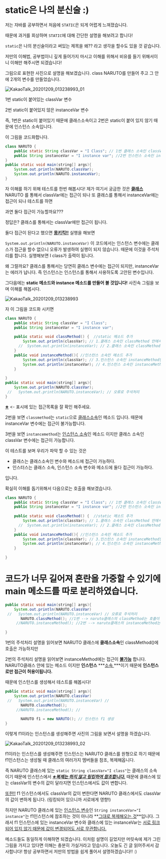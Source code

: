 # static은 나의 분신술 :)

저는 자바를 공부하면서 처음에 `STATIC`은 되게 어렵게 느껴졌습니다. 

때문에 과거를 회상하며 `STATIC`에 대해 간단한 설명을 해보려고 합니다!

`static`은 나의 분신술이라고 써있는 제목을 왜??  라고 생각을 할수도 있을 것 같습니다. 

저만의 이해법, 공부법이니 깊게 들어가지 마시고 이해를 위해서 비유를 들기 위해서이니 이해만 해주시면 되겠습니다!

그림으로 표현한 사진으로 설명을 해보겠습니다. class NARUTO를 만들어 주고 그 안에 2개의 변수를 만들었습니다.



![KakaoTalk_20201209_013238993_01](https://user-images.githubusercontent.com/74045426/101512667-9d444a80-39be-11eb-95d1-db0887c6153f.jpg)

1번 static이 붙어있는 classVar 변수

2번 static이 붙어있지 않은 instanceVar 변수 

즉, 1번은 static이 붙어있기 때문에 클래스소속이고 2번은 static이 붙어 있지 않기 때문에 인스턴스 소속입니다.

이 그림을 코드화합니다.

```java
class NARUTO {
    public static String classVar = "I Class"; // 1번 클래스 소속인 classVar 변수
    public String instanceVar = "I instance var"; //2번 인스턴스 소속인 instatnceVar 변수
}
public static void main(string[] args){
    System.out.println(NARUTO.classVar);
    System.out.println(NARUTO.instanceVar);
}
```

자 이해를 하기 위해 테스트를 한번 해봅시다! 제가 여기서 궁금한 것은 **<u>클래스</u>** NARUTO 를 통해서 classVar에는 접근이 되나 또 클래스를 통해서 instanceVar에는 접근이 되나 테스트를 하면

과연 둘다 접근이 가능할까요???

정답은? 클래스를 통해서는 classVar에만 접근이 됩니다.

둘다 접근이 된다고 했으면 <u>**몽키킥!!**</u>  실행을 해보면 

`System.out.println(NARUTO.instanceVar)`  이 코드에서는 인스턴스 변수에는 클래스가 접근을 할수 없으니 오류가 발생하여 실행이 되지 않습니다. 때문에 이것을 주석처리를 합니다. 실행해보면 I class가 출력이 됩니다. 

왜 그럴까요?  클래스를 통해서는 당연히 클래스 변수에는 접근이 되지만, instanceVar는 에러가 납니다. 즉 인스턴스는 인스턴스를 통해서 사용하도록 고안된 변수입니다.

그다음에는 **static 메소드와 instance 메소드를 만들어 볼 것입니다!** 사진속 그림을 보며 이해를 해봅시다.

![KakaoTalk_20201209_013238993](https://user-images.githubusercontent.com/74045426/101512659-9b7a8700-39be-11eb-92aa-306a0505e4d7.jpg)

자 이 그림을 코드화 시키면

```java
class NARUTO {
    public static String classVar = "I Class"; 
    public String instanceVar = "I instance var";
    
    public static void classMethod() {  //static 메소드 추가
        System.out.println(classVar); // 1.클래스 소속인 classMethod 안에서 클래스 소속인 classVar에 ※접근가능
      //  System.out.println(instanceVar); // 2.클래스 소속인 classMethod 안에서 인스턴스 소속인 instanceVar에 ※접근불가 오류처리 난다. 때문에 주석 처리
    } 
    public void instanceMethod(){ //인스턴스 소속인 메소드 추가
        System.out.println(classVar); // 3.인스턴스 소속인 instanceMethod안에서 클래스 소속인 classVar에 ※접근가능
        System.out.println(instanceVar); // 4.인스턴스 소속인 instanceMethod안에서 인스턴스 소속인 instanceVar에 ※접근가능
    } 
    
}
public static void main(string[] args){
    System.out.println(NARUTO.classVar);
 //   System.out.println(NARUTO.instanceVar); // 오류로 주석처리
}
```



**<u>※</u>** <- 표시에 있는 접근목록을 잘 확인 해주세요. 

2번을 보면 `classmethod`는 `static`으로 <u>클래스소속</u>인 메소드 입니다. 때문에 instanceVar 변수에는 접근이 불가능합니다.

3번을 보면 `instancemethod`는 <u>인스턴스 소속</u>인 메소드 이지만 클래스 소속인 classVar 변수에는 접근이 가능합니다.

이 테스트를 보며 우리가 파악 할 수 있는 것은 

- 클래스는 클래스소속인 변수와 메소드에 접근이 가능하다.
- 인스터스는 클래스 소속, 인스턴스 소속 변수와 메소드에 둘다 접근이 가능하다.

입니다. 

확실히 이해를 돕기위해서 다음으로는 호출을 해보겠습니다. 

```java
class NARUTO {
    public static String classVar = "I Class"; // 1번 클래스 소속인 classVar 변수
    public String instanceVar = "I instance var"; //2번 인스턴스 소속인 instatnceVar 변수
    
    public static void classMethod() {  //static 메소드 추가
        System.out.println(classVar); // 1.클래스 소속인 classMethod 안에서 클래스 소속인 classVar에 ※접근가능
      //  System.out.println(instanceVar); // 2.클래스 소속인 classMethod 안에서 인스턴스 소속인 instanceVar에 ※접근불가 오류처리 난다. 때문에 주석 처리
    } 
    public void instanceMethod(){ //인스턴스 소속인 메소드 추가
        System.out.println(classVar); // 3.인스턴스 소속인 instanceMethod안에서 클래스 소속인 classVar에 ※접근가능
        System.out.println(instanceVar); // 4.인스턴스 소속인 instanceMethod안에서 인스턴스 소속인 instanceVar에 ※접근가능
    } 
    
}
```

# 코드가 너무 길어져 혼란을 가중할 수 있기에 main 메소드를 따로 분리하였습니다.

```java
public static void main(string[] args){
    System.out.println(NARUTO.classVar)
 //   System.out.println(NARUTO.instanceVar) // 오류로 주석처리
       NARUTO.classMethod(); //1번 --> naruto클래스의 classMethod는 호출이 된다.
     //NARUTO.instanceMethod(); //2번 --> naruto클래스의 instanceMethod는 호출이 되지 않는다. 즉 오류구문이기에 주석처리를 해주며 이 구문은 인스턴스 소속이기 때문에 인스턴스로 접근만 허용을 한다. 클래스를 통해서 접근은 금지되어 있는 것입니다.
    
}
```

1번의 주석처리 설명을 읽어보면 NARUTO 클래스에 **클래스소속**인 classMethod()에 호출은 가능하지만

2번의 주석처리 설명을 읽어보면 instanceMethod에는 접근이 **<u>불가능</u>** 합니다.  NARUTO클래스 안에 있는 메소드 이지만 **인스턴스** ***<u>소속 </u>***이기 때문에 **인스턴스로만 접근이 허용이됩니다.**

때문에 인스턴스를 생성해서 테스트를 해봅시다!

```java
public static void main(string[] args){
    System.out.println(NARUTO.classVar)
 //   System.out.println(NARUTO.instanceVar) // 
       NARUTO.classMethod();
     //NARUTO.instanceMethod(); //
     
       NARUTO f1 = new NARUTO(); // 인스턴스 f1 생성
}
```

이렇게 f1이라는 인스턴스를 생성해주면 사진의 그림을 보면서 설명을 하겠습니다.

![KakaoTalk_20201209_013238993_02](https://user-images.githubusercontent.com/74045426/101512670-9ddce100-39be-11eb-8ef4-0bb876320441.jpg)

f1이라는 인스턴스를 생성해주면 인스턴스는 NARUTO 클래스를 원형으로 하기 때문에 f1인스턴스는 생성될 때 클래스의 여러가지 멤버들을 참조, 복제해옵니다.

즉 NARUTO 클래스에 있는 `static String classVar="I class"`는 클래스의 소속이기 때문에 인스턴스에서 <u>***※복제는 하지 않고 링킹하여 참조합니다.***</u> 때문에 클래스에 있는 classVar의 변수의 값이 달라지면 인스턴스에서도 값이 변합니다. 

<u>또한!!</u> f1 인스턴스에서도 classVar의 값이 변한다면 NARUTO 클래스에서도 classVar의 값이 변하게 됩니다. (링킹되어 있으니까 서로에게 영향!)

하지만 NARUTO 클래스에 있는 <u>인스턴스 변수</u>인 `String instanceVar="I instance"`는 f1인스턴스에 참조하는 것이 아니라 **<u>그대로 복제해오는 것</u>**입니다. 그래서 f1 인스턴스에 있는 instanceVar 변수와 클래스에 있는 instanceVar는 <u>서로 링크되어 있지 않기 때문에 값이 변경되어도 서로 무관합니다.</u>



메소드들도 동일하게 이해하면 되겠습니다. 이처럼 설명이 길었지만 머릿속에 제가 그린 그림을 가지고 있다면 이해는 충분히 가실거라고 믿습니다. 오늘도 긴 글 읽어주셔서 감사합니다! 항상 공부하면서 저만의 방법을 쉽게 풀어서 설명하겠습니다!! :)

